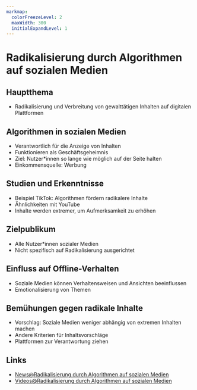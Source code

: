 ```yaml
---
markmap:
  colorFreezeLevel: 2
  maxWidth: 300
  initialExpandLevel: 1
---
```

# Radikalisierung durch Algorithmen auf sozialen Medien

## Hauptthema
- Radikalisierung und Verbreitung von gewalttätigen Inhalten auf digitalen Plattformen

## Algorithmen in sozialen Medien
- Verantwortlich für die Anzeige von Inhalten
- Funktionieren als Geschäftsgeheimnis
- Ziel: Nutzer*innen so lange wie möglich auf der Seite halten
- Einkommensquelle: Werbung

## Studien und Erkenntnisse
- Beispiel TikTok: Algorithmen fördern radikalere Inhalte
- Ähnlichkeiten mit YouTube
- Inhalte werden extremer, um Aufmerksamkeit zu erhöhen

## Zielpublikum
- Alle Nutzer*innen sozialer Medien
- Nicht spezifisch auf Radikalisierung ausgerichtet

## Einfluss auf Offline-Verhalten
- Soziale Medien können Verhaltensweisen und Ansichten beeinflussen
- Emotionalisierung von Themen

## Bemühungen gegen radikale Inhalte
- Vorschlag: Soziale Medien weniger abhängig von extremen Inhalten machen
- Andere Kriterien für Inhaltsvorschläge
- Plattformen zur Verantwortung ziehen

## Links
- [News@Radikalisierung durch Algorithmen auf sozialen Medien](https://www.google.ch/search?q=Radikalisierung+durch+Algorithmen+auf+sozialen+Medien&tbm=nws)
- [Videos@Radikalisierung durch Algorithmen auf sozialen Medien](https://www.google.ch/search?q=Radikalisierung+durch+Algorithmen+auf+sozialen+Medien&tbm=vid)

